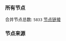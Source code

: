### 所有节点
合并节点总数: `5833`
[节点链接](https://github.com/rzhy1/33/raw/master/sub/sub_merge_base64.txt)

### 节点来源
